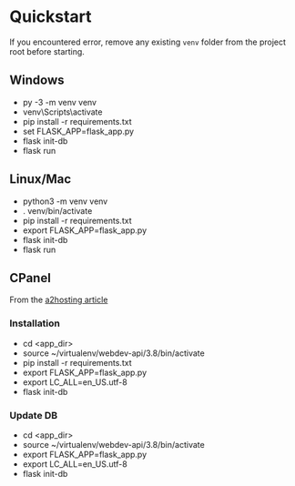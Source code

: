 # Quickstart

If you encountered error, remove any existing `venv` folder from the project root before starting.

## Windows
- py -3 -m venv venv
- venv\Scripts\activate
- pip install -r requirements.txt
- set FLASK_APP=flask_app.py
- flask init-db
- flask run

## Linux/Mac
- python3 -m venv venv
- . venv/bin/activate
- pip install -r requirements.txt
- export FLASK_APP=flask_app.py
- flask init-db
- flask run

## CPanel

From the [a2hosting article](https://www.a2hosting.com/kb/developer-corner/python/installing-and-configuring-flask-on-linux-shared-hosting)

### Installation
- cd <app_dir>
- source ~/virtualenv/webdev-api/3.8/bin/activate
- pip install -r requirements.txt
- export FLASK_APP=flask_app.py
- export LC_ALL=en_US.utf-8
- flask init-db

### Update DB
- cd <app_dir>
- source ~/virtualenv/webdev-api/3.8/bin/activate
- export FLASK_APP=flask_app.py
- export LC_ALL=en_US.utf-8
- flask init-db
